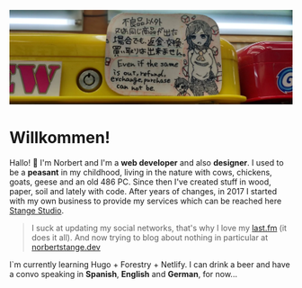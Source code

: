 
![Banner Norbert Stange](https://raw.githubusercontent.com/n0rb3r7/n0rb3r7/master/img/norbert-no-refunds.webp)
# Willkommen!
Hallo! :wave: I'm Norbert and I'm a **web developer** and also **designer**. I used to be a **peasant** in my childhood, living in the nature with cows, chickens, goats, geese and an old 486 PC. Since then I've created stuff in wood, paper, soil and lately with code. 
After years of changes, in 2017 I started with my own business to provide my services which can be reached here [Stange Studio](https://stangestudio.com/).
> I suck at updating my social networks, that's why I love my [last.fm](https://www.last.fm/es/user/N0rb3r7/) (it does it all). 
> And now trying to blog about nothing in particular at [norbertstange.dev](https://norbertstange.dev)

I`m currently learning Hugo + Forestry + Netlify. 
I can drink a beer and have a convo speaking in **Spanish**, **English** and **German**, for now... 

<!--


**n0rb3r7/n0rb3r7** is a ✨ _special_ ✨ repository because its `README.md` (this file) appears on your GitHub profile.


-->
